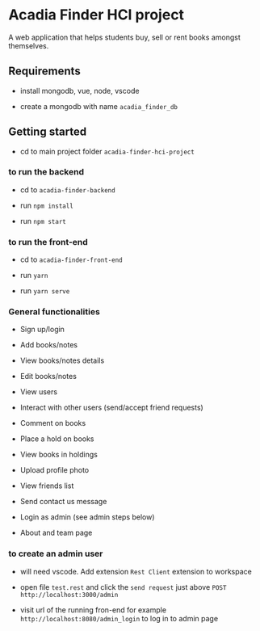 # Acadia Finder HCI project



A web application that helps students buy, sell or rent books amongst themselves.



## Requirements

- install mongodb, vue, node, vscode

- create a mongodb with name `acadia_finder_db`

## Getting started

- cd to main project folder `acadia-finder-hci-project`




### to run the backend

- cd to `acadia-finder-backend`

- run `npm install`

- run `npm start`



### to run the front-end

- cd to `acadia-finder-front-end`

- run `yarn`

- run `yarn serve`



### General functionalities

- Sign up/login

- Add books/notes

- View books/notes details

- Edit books/notes

- View users

- Interact with other users (send/accept friend requests)

- Comment on books

- Place a hold on books

- View books in holdings

- Upload profile photo

- View friends list

- Send contact us message

- Login as admin (see admin steps below)

- About and team page



### to create an admin user

- will need vscode. Add extension `Rest Client` extension to workspace

- open file `test.rest` and click the `send request` just above `POST http://localhost:3000/admin`

- visit url of the running fron-end for example `http://localhost:8080/admin_login` to log in to admin page